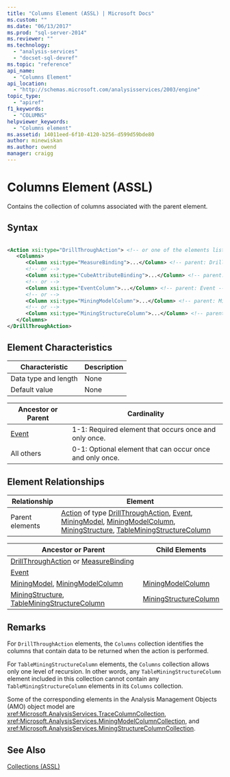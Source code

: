 ```yaml
---
title: "Columns Element (ASSL) | Microsoft Docs"
ms.custom: ""
ms.date: "06/13/2017"
ms.prod: "sql-server-2014"
ms.reviewer: ""
ms.technology: 
  - "analysis-services"
  - "docset-sql-devref"
ms.topic: "reference"
api_name: 
  - "Columns Element"
api_location: 
  - "http://schemas.microsoft.com/analysisservices/2003/engine"
topic_type: 
  - "apiref"
f1_keywords: 
  - "COLUMNS"
helpviewer_keywords: 
  - "Columns element"
ms.assetid: 14011eed-6f10-4120-b256-d599d59bde80
author: minewiskan
ms.author: owend
manager: craigg
---
```

# Columns Element (ASSL)
  Contains the collection of columns associated with the parent element.  
  
## Syntax  
  
```xml  
  
<Action xsi:type="DrillThroughAction"> <!-- or one of the elements listed below in the Element Relationships table -->  
   <Columns>  
      <Column xsi:type="MeasureBinding">...</Column> <!-- parent: DrillThroughAction -->  
      <!-- or -->  
      <Column xsi:type="CubeAttributeBinding">...</Column> <!-- parent: DrillThroughAction -->  
      <!-- or -->  
      <Column xsi:type="EventColumn">...</Column> <!-- parent: Event -->  
      <!-- or -->  
      <Column xsi:type="MiningModelColumn">...</Column> <!-- parent: MiningModel or MiningModelColumn -->  
      <!-- or -->  
      <Column xsi:type="MiningStructureColumn">...</Column> <!-- parent: MiningStructure or TableMiningStructureColumn -->  
   </Columns>  
</DrillThroughAction>  
```  
  
## Element Characteristics  
  
|Characteristic|Description|  
|--------------------|-----------------|  
|Data type and length|None|  
|Default value|None|  
  
|Ancestor or Parent|Cardinality|  
|------------------------|-----------------|  
|[Event](../objects/event-element-assl.md)|1-1: Required element that occurs once and only once.|  
|All others|0-1: Optional element that can occur once and only once.|  
  
## Element Relationships  
  
|Relationship|Element|  
|------------------|-------------|  
|Parent elements|[Action](../objects/action-element-assl.md) of type [DrillThroughAction](../data-type/action-data-type-assl.md), [Event](../objects/event-element-assl.md), [MiningModel](../objects/miningmodel-element-assl.md), [MiningModelColumn](../data-type/miningmodelcolumn-data-type-assl.md), [MiningStructure](../objects/miningstructure-element-assl.md), [TableMiningStructureColumn](../data-type/miningstructurecolumn-data-type-assl.md)|  
  
|Ancestor or Parent|Child Elements|  
|------------------------|--------------------|  
|[DrillThroughAction](../data-type/binding-data-type-assl.md) or [MeasureBinding](../data-type/measurebinding-data-type-assl.md)|  
|[Event](../data-type/eventcolumn-data-type-assl.md)|  
|[MiningModel](../objects/miningmodel-element-assl.md), [MiningModelColumn](../data-type/miningmodelcolumn-data-type-assl.md)|[MiningModelColumn](../data-type/miningmodelcolumn-data-type-assl.md)|  
|[MiningStructure](../objects/miningstructure-element-assl.md), [TableMiningStructureColumn](../data-type/miningstructurecolumn-data-type-assl.md)|[MiningStructureColumn](../data-type/miningstructurecolumn-data-type-assl.md)|  
  
## Remarks  
 For `DrillThroughAction` elements, the `Columns` collection identifies the columns that contain data to be returned when the action is performed.  
  
 For `TableMiningStructureColumn` elements, the `Columns` collection allows only one level of recursion. In other words, any `TableMiningStructureColumn` element included in this collection cannot contain any `TableMiningStructureColumn` elements in its `Columns` collection.  
  
 Some of the corresponding elements in the Analysis Management Objects (AMO) object model are <xref:Microsoft.AnalysisServices.TraceColumnCollection>, <xref:Microsoft.AnalysisServices.MiningModelColumnCollection>, and <xref:Microsoft.AnalysisServices.MiningStructureColumnCollection>.  
  
## See Also  
 [Collections &#40;ASSL&#41;](collections-assl.md)  
  
  
